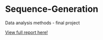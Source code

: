 # Sequence-Generation
Data analysis methods - final project

[View full report here!](SequenceGeneration.md "Submission File")
